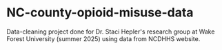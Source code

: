 # NC-county-opioid-misuse-data
Data-cleaning project done for Dr. Staci Hepler's research group at Wake Forest University (summer 2025) using data from NCDHHS website. 
